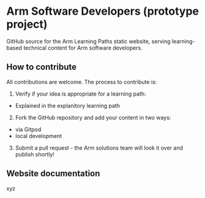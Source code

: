 # Arm Software Developers (prototype project)

GitHub source for the Arm Learning Paths static website, serving learning-based technical content for Arm software developers. 

## How to contribute 

All contributions are welcome. The process to contribute is:

1. Verify if your idea is appropriate for a learning path:
  - Explained in the explanitory learning path 
2. Fork the GitHub repository and add your content in two ways:
  - via Gitpod
  - local development
3. Submit a pull request                                  - the Arm solutions team will look it over and publish shortly!

## Website documentation

xyz

